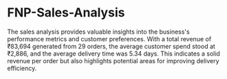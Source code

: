 # FNP-Sales-Analysis
The sales analysis provides valuable insights into the business's performance metrics and customer preferences. With a total revenue of ₹83,694 generated from 29 orders, the average customer spend stood at ₹2,886, and the average delivery time was 5.34 days. This indicates a solid revenue per order but also highlights potential areas for improving delivery efficiency.
